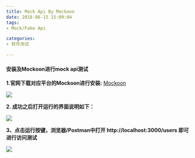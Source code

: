 ```yaml
---
title: Mock Api By Mockoon
date: 2018-06-15 15:09:04
tags: 
- Mock/Fake Api

categories:
- 软件测试

---
```



####  安装及Mockoon进行mock api测试


**1.官网下载对应平台的Mockoon进行安装:**
[Mockoon](https://mockoon.com/#download)

![](https://gitee.com/kolenj/BlogImages/raw/master/20200527185609.png)

**2. 成功之后打开运行的界面说明如下：**

![](https://gitee.com/kolenj/BlogImages/raw/master/20200527195324.png)

**3、点击运行按键，浏览器/Postman中打开 http://localhost:3000/users 即可进行访问测试**

![](https://gitee.com/kolenj/BlogImages/raw/master/20200527195837.png)
       